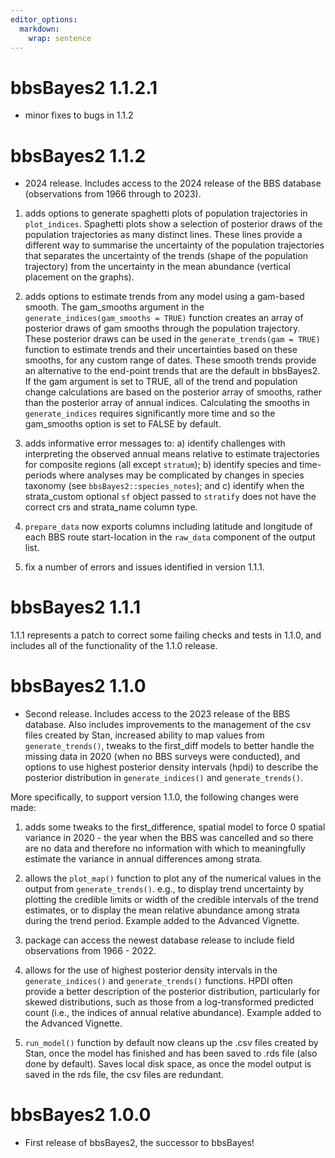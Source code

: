 ```yaml
---
editor_options: 
  markdown: 
    wrap: sentence
---
```


# bbsBayes2 1.1.2.1

-   minor fixes to bugs in 1.1.2

# bbsBayes2 1.1.2

-   2024 release. Includes access to the 2024 release of the BBS database (observations from 1966 through to 2023). 

1.  adds options to generate spaghetti plots of population trajectories in `plot_indices`. Spaghetti plots show a selection of posterior draws of the population trajectories as many distinct lines. These lines provide a different way to summarise the uncertainty of the population trajectories that separates the uncertainty of the trends (shape of the population trajectory) from the uncertainty in the mean abundance (vertical placement on the graphs).

2.  adds options to estimate trends from any model using a gam-based smooth. The gam_smooths argument in the `generate_indices(gam_smooths = TRUE)` function creates an array of posterior draws of gam smooths through the population trajectory. These posterior draws can be used in the `generate_trends(gam = TRUE)` function to estimate trends and their uncertainties based on these smooths, for any custom range of dates. These smooth trends provide an alternative to the end-point trends that are the default in bbsBayes2. If the gam argument is set to TRUE, all of the trend and population change calculations are based on the posterior array of smooths, rather than the posterior array of annual indices. Calculating the smooths in `generate_indices` requires significantly more time and so the gam_smooths option is set to FALSE by default.

3.  adds informative error messages to: a) identify challenges with interpreting the observed annual means relative to estimate trajectories for composite regions (all except `stratum`); b) identify species and time-periods where analyses may be complicated by changes in species taxonomy (see `bbsBayes2::species_notes`); and c) identify when the strata_custom optional `sf` object passed to `stratify` does not have the correct crs and strata_name column type. 

4.  `prepare_data` now exports columns including latitude and longitude of each BBS route start-location in the `raw_data` component of the output list.

5.  fix a number of errors and issues identified in version 1.1.1.

# bbsBayes2 1.1.1

1.1.1 represents a patch to correct some failing checks and tests in 1.1.0, and includes all of the functionality of the 1.1.0 release.

# bbsBayes2 1.1.0

-   Second release. Includes access to the 2023 release of the BBS database. Also includes improvements to the management of the csv files created by Stan, increased ability to map values from `generate_trends()`, tweaks to the first_diff models to better handle the missing data in 2020 (when no BBS surveys were conducted), and options to use highest posterior density intervals (hpdi) to describe the posterior distribution in `generate_indices()` and `generate_trends()`.

More specifically, to support version 1.1.0, the following changes were made:

1.  adds some tweaks to the first_difference, spatial model to force 0 spatial variance in 2020 - the year when the BBS was cancelled and so there are no data and therefore no information with which to meaningfully estimate the variance in annual differences among strata.

2.  allows the `plot_map()` function to plot any of the numerical values in the output from `generate_trends()`.
    e.g., to display trend uncertainty by plotting the credible limits or width of the credible intervals of the trend estimates, or to display the mean relative abundance among strata during the trend period.
    Example added to the Advanced Vignette.

3.  package can access the newest database release to include field observations from 1966 - 2022.

4.  allows for the use of highest posterior density intervals in the `generate_indices()` and `generate_trends()` functions.
    HPDI often provide a better description of the posterior distribution, particularly for skewed distributions, such as those from a log-transformed predicted count (i.e., the indices of annual relative abundance).
    Example added to the Advanced Vignette.

5.  `run_model()` function by default now cleans up the .csv files created by Stan, once the model has finished and has been saved to .rds file (also done by default).
    Saves local disk space, as once the model output is saved in the rds file, the csv files are redundant.

# bbsBayes2 1.0.0

-   First release of bbsBayes2, the successor to bbsBayes!
